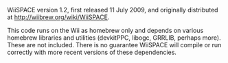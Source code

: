 WiiSPACE version 1.2, first released 11 July 2009, and originally distributed at http://wiibrew.org/wiki/WiiSPACE.

This code runs on the Wii as homebrew only and depends on various homebrew libraries and utilities (devkitPPC, libogc, GRRLIB, perhaps more). These are not included. There is no guarantee WiiSPACE will compile or run correctly with more recent versions of these dependencies.